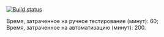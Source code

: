 [![Build status](https://ci.appveyor.com/api/projects/status/l94k3of78qfa45ve?svg=true)](https://ci.appveyor.com/project/CapriKorP/aqa-hw5-task1)

Время, затраченное на ручное тестирование (минут): 60;  
Время, затраченное на автоматизацию (минут): 200.
